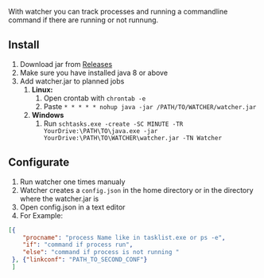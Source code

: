 With watcher you can track processes and running a commandline command if there are running or not runnung.


## Install
1. Download jar from [Releases](https://github.com/Jonbeckas/watcher/releases)
1. Make sure you have installed java 8 or above
1. Add watcher.jar to planned jobs
    1. __Linux:__
       1. Open crontab with ```chrontab -e```
       1. Paste ```* * * * * nohup java -jar /PATH/TO/WATCHER/watcher.jar```
   2. __Windows__
       1. Run ```schtasks.exe -create -SC MINUTE -TR YourDrive:\PATH\TO\java.exe -jar  YourDrive:\PATH\TO\WATCHER\watcher.jar -TN Watcher```
  
## Configurate
 1. Run watcher one times manualy
 1. Watcher creates a `config.json` in the home directory or in the directory where the watcher.jar is
 1. Open config.json in a text editor 
 1. For Example:
 ```json
 [{
     "procname": "process Name like in tasklist.exe or ps -e",
     "if": "command if process run",
     "else": "command if process is not running "
  }, {"linkconf": "PATH_TO_SECOND_CONF"}
  ]
  ```
